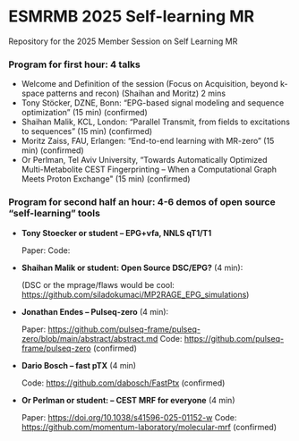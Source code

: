 # ESMRMB 2025 Self-learning MR
Repository for the 2025 Member Session on Self Learning MR

### Program for first hour: 4 talks
- Welcome and Definition of the session (Focus on Acquisition, beyond k-space patterns and recon) (Shaihan and Moritz) 2 mins
- Tony Stöcker, DZNE, Bonn: “EPG-based signal modeling and sequence optimization” (15 min) (confirmed)
- Shaihan Malik, KCL, London: “Parallel Transmit, from fields to excitations to sequences” (15 min) (confirmed)
- Moritz Zaiss, FAU, Erlangen: “End-to-end learning with MR-zero” (15 min) (confirmed)
- Or Perlman, Tel Aviv University, “Towards Automatically Optimized Multi-Metabolite CEST Fingerprinting – When a Computational Graph Meets Proton Exchange" (15 min) (confirmed)

### Program for second half an hour: 4-6 demos of open source “self-learning” tools

- **Tony Stoecker or student – EPG+vfa, NNLS qT1/T1**

  Paper: Code:
- **Shaihan Malik or student: Open Source DSC/EPG?**   (4 min):
  
  (DSC or the mprage/flaws would be cool: https://github.com/siladokumaci/MP2RAGE_EPG_simulations) 
- **Jonathan Endes – Pulseq-zero** (4 min):

  Paper: https://github.com/pulseq-frame/pulseq-zero/blob/main/abstract/abstract.md Code: https://github.com/pulseq-frame/pulseq-zero  (confirmed)
- **Dario Bosch – fast pTX** (4 min)

  Code: https://github.com/dabosch/FastPtx  (confirmed)
- **Or Perlman or student: – CEST MRF for everyone** (4 min)

  Paper:  https://doi.org/10.1038/s41596-025-01152-w  Code:  https://github.com/momentum-laboratory/molecular-mrf  (confirmed)

